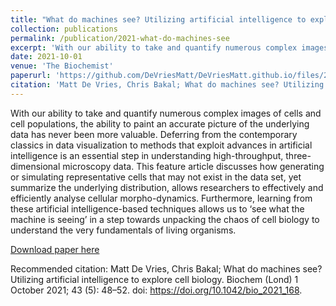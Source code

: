 ```yaml
---
title: "What do machines see? Utilizing artificial intelligence to explore cell biology"
collection: publications
permalink: /publication/2021-what-do-machines-see
excerpt: 'With our ability to take and quantify numerous complex images of cells and cell populations, the ability to paint an accurate picture of the underlying data has never been more valuable. Deferring from the contemporary classics in data visualization to methods that exploit advances in artificial intelligence is an essential step in understanding high-throughput, three-dimensional microscopy data. This feature article discusses how generating or simulating representative cells that may not exist in the data set, yet summarize the underlying distribution, allows researchers to effectively and efficiently analyse cellular morpho-dynamics. Furthermore, learning from these artificial intelligence-based techniques allows us to ‘see what the machine is seeing’ in a step towards unpacking the chaos of cell biology to understand the very fundamentals of living organisms.'
date: 2021-10-01
venue: 'The Biochemist'
paperurl: 'https://github.com/DeVriesMatt/DeVriesMatt.github.io/files/2021-what-do-machines-see.pdf'
citation: 'Matt De Vries, Chris Bakal; What do machines see? Utilizing artificial intelligence to explore cell biology. Biochem (Lond) 1 October 2021; 43 (5): 48–52. doi: https://doi.org/10.1042/bio_2021_168'
---
```

With our ability to take and quantify numerous complex images of cells and cell populations, the ability to paint an accurate picture of the underlying data has never been more valuable. Deferring from the contemporary classics in data visualization to methods that exploit advances in artificial intelligence is an essential step in understanding high-throughput, three-dimensional microscopy data. This feature article discusses how generating or simulating representative cells that may not exist in the data set, yet summarize the underlying distribution, allows researchers to effectively and efficiently analyse cellular morpho-dynamics. Furthermore, learning from these artificial intelligence-based techniques allows us to ‘see what the machine is seeing’ in a step towards unpacking the chaos of cell biology to understand the very fundamentals of living organisms.

[Download paper here](https://github.com/DeVriesMatt/DeVriesMatt.github.io//files/2021-what-do-machines-see.pdf)

Recommended citation: Matt De Vries, Chris Bakal; What do machines see? Utilizing artificial intelligence to explore cell biology. Biochem (Lond) 1 October 2021; 43 (5): 48–52. doi: https://doi.org/10.1042/bio_2021_168.
